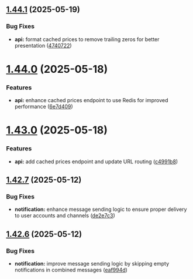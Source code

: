 ## [1.44.1](https://github.com/ghorbani-mohammad/Crypto-Assets-Monitoring/compare/v1.44.0...v1.44.1) (2025-05-19)


### Bug Fixes

* **api:** format cached prices to remove trailing zeros for better presentation ([4740722](https://github.com/ghorbani-mohammad/Crypto-Assets-Monitoring/commit/4740722adfc186e5d0223137e19315635081227e))



# [1.44.0](https://github.com/ghorbani-mohammad/Crypto-Assets-Monitoring/compare/v1.43.0...v1.44.0) (2025-05-18)


### Features

* **api:** enhance cached prices endpoint to use Redis for improved performance ([6e7d409](https://github.com/ghorbani-mohammad/Crypto-Assets-Monitoring/commit/6e7d4095939983306918553225609f42beafb695))



# [1.43.0](https://github.com/ghorbani-mohammad/Crypto-Assets-Monitoring/compare/v1.42.7...v1.43.0) (2025-05-18)


### Features

* **api:** add cached prices endpoint and update URL routing ([c4991b8](https://github.com/ghorbani-mohammad/Crypto-Assets-Monitoring/commit/c4991b83f8beaf167012532b136f4b4324153d28))



## [1.42.7](https://github.com/ghorbani-mohammad/Crypto-Assets-Monitoring/compare/v1.42.6...v1.42.7) (2025-05-12)


### Bug Fixes

* **notification:** enhance message sending logic to ensure proper delivery to user accounts and channels ([de2e7c3](https://github.com/ghorbani-mohammad/Crypto-Assets-Monitoring/commit/de2e7c39a3631fcbe368488919b92ad0805cc876))



## [1.42.6](https://github.com/ghorbani-mohammad/Crypto-Assets-Monitoring/compare/v1.42.5...v1.42.6) (2025-05-12)


### Bug Fixes

* **notification:** improve message sending logic by skipping empty notifications in combined messages ([eaf994d](https://github.com/ghorbani-mohammad/Crypto-Assets-Monitoring/commit/eaf994dddd4da3fc4845224488fb77956f20cf72))



